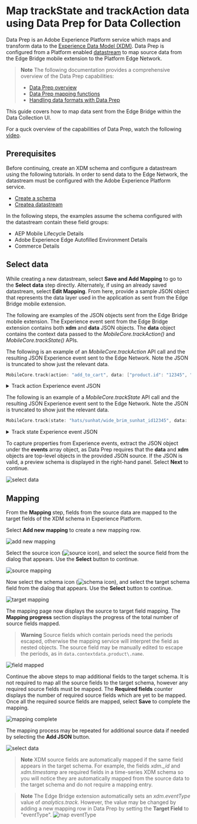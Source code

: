# Map trackState and trackAction data using Data Prep for Data Collection
Data Prep is an Adobe Experience Platform service which maps and transform data to the [Experience Data Model (XDM)](https://experienceleague.adobe.com/docs/experience-platform/xdm/home.html).  Data Prep is configured from a Platform enabled [datastream](https://experienceleague.adobe.com/docs/experience-platform/edge/datastreams/overview.html) to map source data from the Edge Bridge mobile extension to the Platform Edge Network.

> **Note**
> The following documentation provides a comprehensive overview of the Data Prep capabilities:
> - [Data Prep overview](https://experienceleague.adobe.com/docs/experience-platform/data-prep/home.html)
> - [Data Prep mapping functions](https://experienceleague.adobe.com/docs/experience-platform/data-prep/functions.html)
> - [Handling data formats with Data Prep](https://experienceleague.adobe.com/docs/experience-platform/data-prep/data-handling.html)
>

This guide covers how to map data sent from the Edge Bridge within the Data Collection UI.

For a quck overview of the capabilities of Data Prep, watch the following [video](https://experienceleague.adobe.com/docs/platform-learn/data-collection/edge-network/data-prep.html).

## Prerequisites
Before continuing, create an XDM schema and configure a datastream using the following tutorials. In order to send data to the Edge Network, the datastream must be configured with the Adobe Experience Platform service.
- [Create a schema](https://experienceleague.adobe.com/docs/platform-learn/implement-mobile-sdk/initial-configuration/create-schema.html)
- [Createa  datastream](https://experienceleague.adobe.com/docs/platform-learn/implement-mobile-sdk/initial-configuration/create-datastream.html)

In the following steps, the examples assume the schema configured with the datastream contain these field groups:
- AEP Mobile Lifecycle Details
- Adobe Experience Edge Autofilled Environment Details
- Commerce Details

## Select data
While creating a new datastream, select **Save and Add Mapping** to go to the **Select data** step directly.  Alternately, if using an already saved datastream, select **Edit Mapping**. From here, provide a sample JSON object that represents the data layer used in the application as sent from the Edge Bridge mobile extension.

The following are examples of the JSON objects sent from the Edge Bridge mobile extension. The Experience event sent from the Edge Bridge extension contains both **xdm** and **data** JSON objects. The **data** object contains the context data passed to the _MobileCore.trackAction()_ and _MobileCore.trackState()_ APIs.

The following is an example of an _MobileCore.trackAction_ API call and the resulting JSON Experience event sent to the Edge Network. Note the JSON is truncated to show just the relevant data.
```swift
MobileCore.track(action: "add_to_cart", data: ["product.id": "12345", "product.add.event": "1", "product.name": "wide_brim_sunhat", "product.units": "1"])
```

<details>
  <summary> Track action Experience event JSON</summary><p>

```json
{
  "meta" : {
    ...
    },
    "state" : {
      ...
    }
  },
  "xdm" : {
    "identityMap" : {
      ...
    },
    "implementationDetails" : {
      ...
    }
  },
  "events" : [
    {
      "xdm" : {
        "_id" : "BB5F44B4-6860-4AAB-A277-0387822F0D07",
        "eventType" : "analytics.track",
        "timestamp" : "2022-06-08T00:25:21.135Z"
      },
      "data" : {
        "contextdata" : {
          "product.id" : "12345",
          "product.add.event" : "1",
          "product.name" : "wide_brim_sunhat",
          "product.units" : "1"
        },
        "action" : "add_to_cart"
      }
    }
  ]
}
```

</p></details>


The following is an example of a _MobileCore.trackState_ API call and the resulting JSON Experience event sent to the Edge Network. Note the JSON is truncated to show just the relevant data.
```swift
MobileCore.track(state: "hats/sunhat/wide_brim_sunhat_id12345", data: ["product.name": "wide_brim_sunhat", "product.id": "12345", "product.view.event": "1"])
```

<details>
  <summary>Track state Experience event JSON</summary><p>

```json
{
  "meta" : {
    ...
    },
    "state" : {
      ...
    }
  },
  "xdm" : {
    "identityMap" : {
      ...
    },
    "implementationDetails" : {
      ...
    }
  },
  "events" : [
    {
      "xdm" : {
        "_id" : "407AE222-B764-493F-923C-294AF54C6500",
        "eventType" : "analytics.track",
        "timestamp" : "2022-06-08T00:25:22.531Z"
      },
      "data" : {
        "state" : "hats\/sunhat\/wide_brim_sunhat_id12345",
        "contextdata" : {
          "product.view.event" : "1",
          "product.name" : "wide_brim_sunhat",
          "product.id" : "12345"
        }
      }
    }
  ]
}
```

</p></details>

To capture properties from Experience events, extract the JSON object under the **events** array object, as Data Prep requires that the **data** and **xdm** objects are top-level objects in the provided JSON source. If the JSON is valid, a preview schema is displayed in the right-hand panel. Select **Next** to continue.

![select data](../assets/select-data-trackstate.png)

## Mapping
From the **Mapping** step, fields from the source data are mapped to the target fields of the XDM schema in Experience Platform.

Select **Add new mapping** to create a new mapping row.

![add new mapping](../assets/add-new-mapping.png)

Select the source icon (![source icon](../assets/source-icon.png)), and select the source field from the dialog that appears. Use the **Select** button to continue.

![source mapping](../assets/source-mapping.png)

Now select the schema icon (![schema icon](../assets/schema-icon.png)), and select the target schema field from the dialog that appears. Use the **Select** button to continue.

![target mapping](../assets/target-mapping.png)

The mapping page now displays the source to target field mapping. The **Mapping progress** section displays the progress of the total number of source fields mapped.
> **Warning**
> Source fields which contain periods need the periods escaped, otherwise the mapping service will interpret the field as nested objects. The source field may be manually edited to escape the periods, as in `data.contextdata.product\.name`.

![field mapped](../assets/field-mapped.png)

Continue the above steps to map additional fields to the target schema. It is not required to map all the source fields to the target schema, however any required source fields must be mapped. The **Required fields** counter displays the number of required source fields which are yet to be mapped. Once all the required source fields are mapped, select **Save** to complete the mapping.

![mapping complete](../assets/mapping-complete.png)

The mapping process may be repeated for additional source data if needed by selecting the **Add JSON** button.

![select data](../assets/select-data-trackaction.png)

> **Note**
> XDM source fields are automatically mapped if the same field appears in the target schema. For example, the fields _xdm.\_id_ and _xdm.timestamp_ are required fields in a time-series XDM schema so you will notice they are automatically mapped from the source data to the target schema and do not require a mapping entry.

> **Note**
> The Edge Bridge extension automatically sets an _xdm.eventType_ value of _analytics.track_. However, the value may be changed by adding a new mapping row in Data Prep by setting the **Target Field** to "eventType".
> ![map eventType](../assets/map-eventtype.png)
